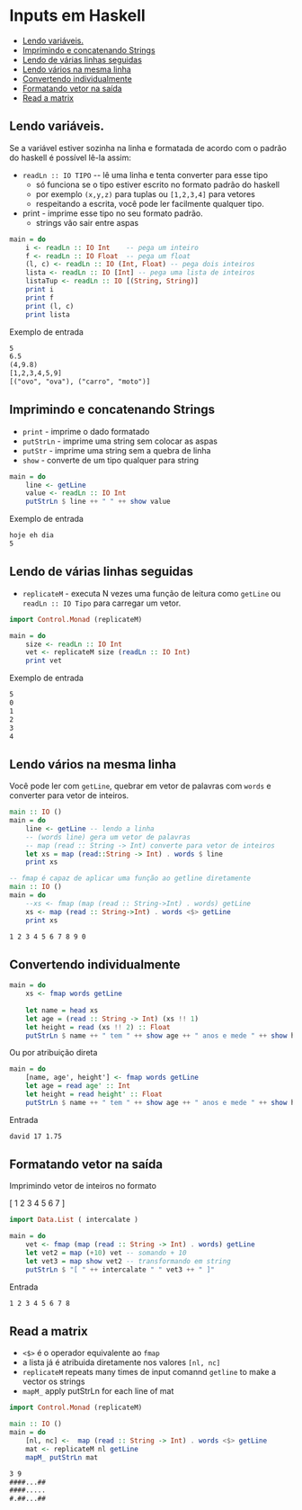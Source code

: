 # Inputs em Haskell
[](solver.hs)

<!--TOC_BEGIN-->
- [Lendo variáveis.](#lendo-variáveis)
- [Imprimindo e concatenando Strings](#imprimindo-e-concatenando-strings)
- [Lendo de várias linhas seguidas](#lendo-de-várias-linhas-seguidas)
- [Lendo vários na mesma linha](#lendo-vários-na-mesma-linha)
- [Convertendo individualmente](#convertendo-individualmente)
- [Formatando vetor na saída](#formatando-vetor-na-saída)
- [Read a matrix](#read-a-matrix)
<!--TOC_END-->

## Lendo variáveis.
Se a variável estiver sozinha na linha e formatada de acordo com o padrão do haskell é possível lê-la assim:

- `readLn :: IO TIPO` -- lê uma linha e tenta converter para esse tipo
    - só funciona se o tipo estiver escrito no formato padrão do haskell
    - por exemplo `(x,y,z)` para tuplas ou `[1,2,3,4]` para vetores
    - respeitando a escrita, você pode ler facilmente qualquer tipo.
- print - imprime esse tipo no seu formato padrão.
    - strings vão sair entre aspas

<!--ADD alone.hs hs-->
```hs
main = do
    i <- readLn :: IO Int    -- pega um inteiro
    f <- readLn :: IO Float  -- pega um float
    (l, c) <- readLn :: IO (Int, Float) -- pega dois inteiros
    lista <- readLn :: IO [Int] -- pega uma lista de inteiros
    listaTup <- readLn :: IO [(String, String)]
    print i
    print f
    print (l, c)
    print lista
```
<!--ADD_END-->

Exemplo de entrada
<!--ADD alone.txt txt-->
```txt
5
6.5
(4,9.8)
[1,2,3,4,5,9]
[("ovo", "ova"), ("carro", "moto")]
```
<!--ADD_END-->

## Imprimindo e concatenando Strings

- `print` - imprime o dado formatado
- `putStrLn` - imprime uma string sem colocar as aspas
- `putStr` - imprime uma string sem a quebra de linha
- `show` - converte de um tipo qualquer para string

<!--ADD str.hs hs-->
```hs
main = do
    line <- getLine
    value <- readLn :: IO Int
    putStrLn $ line ++ " " ++ show value
```
<!--ADD_END-->

Exemplo de entrada

<!--ADD str.txt txt-->
```txt
hoje eh dia
5
```
<!--ADD_END-->

## Lendo de várias linhas seguidas

- `replicateM` - executa N vezes uma função de leitura como `getLine` ou `readLn :: IO Tipo` para carregar um vetor.

<!--ADD veclines.hs hs-->
```hs
import Control.Monad (replicateM)

main = do
    size <- readLn :: IO Int
    vet <- replicateM size (readLn :: IO Int)
    print vet
```
<!--ADD_END-->

Exemplo de entrada

<!--ADD veclines.txt txt-->
```txt
5
0
1
2
3
4
```
<!--ADD_END-->


## Lendo vários na mesma linha

Você pode ler com `getLine`, quebrar em vetor de palavras com `words` e converter para vetor de inteiros.

<!--ADD many.hs hs-->
```hs
main :: IO ()
main = do
    line <- getLine -- lendo a linha
    -- (words line) gera um vetor de palavras
    -- map (read :: String -> Int) converte para vetor de inteiros
    let xs = map (read::String -> Int) . words $ line
    print xs
```
<!--ADD_END-->


<!--ADD many2.hs hs-->
```hs
-- fmap é capaz de aplicar uma função ao getline diretamente
main :: IO ()
main = do
    --xs <- fmap (map (read :: String->Int) . words) getLine
    xs <- map (read :: String->Int) . words <$> getLine
    print xs
```
<!--ADD_END-->

<!--ADD many.txt txt-->
```txt
1 2 3 4 5 6 7 8 9 0
```
<!--ADD_END-->

## Convertendo individualmente

<!--ADD single.hs hs-->
```hs
main = do
    xs <- fmap words getLine
    
    let name = head xs
    let age = (read :: String -> Int) (xs !! 1)
    let height = read (xs !! 2) :: Float
    putStrLn $ name ++ " tem " ++ show age ++ " anos e mede " ++ show height
```
<!--ADD_END-->

Ou por atribuição direta

<!--ADD single2.hs hs-->
```hs
main = do
    [name, age', height'] <- fmap words getLine
    let age = read age' :: Int
    let height = read height' :: Float
    putStrLn $ name ++ " tem " ++ show age ++ " anos e mede " ++ show height
```
<!--ADD_END-->


Entrada

<!--ADD single.txt txt-->
```txt
david 17 1.75
```
<!--ADD_END-->

## Formatando vetor na saída

Imprimindo vetor de inteiros no formato 

[ 1 2 3 4 5 6 7 ]

<!--ADD formatvet.hs hs-->
```hs
import Data.List ( intercalate )

main = do
    vet <- fmap (map (read :: String -> Int) . words) getLine
    let vet2 = map (+10) vet -- somando + 10
    let vet3 = map show vet2 -- transformando em string
    putStrLn $ "[ " ++ intercalate " " vet3 ++ " ]"
```
<!--ADD_END-->

Entrada

<!--ADD formatvet.txt txt-->
```txt
1 2 3 4 5 6 7 8
```
<!--ADD_END-->

## Read a matrix

- `<$>` é o operador equivalente ao `fmap`
- a lista já é atribuida diretamente nos valores `[nl, nc]`
- `replicateM` repeats many times de input comannd `getline` to make a vector os strings
- `mapM_` apply putStrLn for each line of mat


<!--ADD mat.hs hs-->
```hs
import Control.Monad (replicateM)

main :: IO ()
main = do
    [nl, nc] <-  map (read :: String -> Int) . words <$> getLine
    mat <- replicateM nl getLine
    mapM_ putStrLn mat 
```
<!--ADD_END-->

<!--ADD mat.txt txt-->
```txt
3 9
####...##
####.....
#.##...##
```
<!--ADD_END-->
